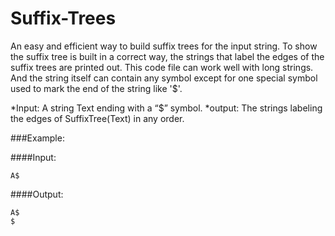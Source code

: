 # Suffix-Trees

An easy and efficient way to build suffix trees for the input string.  To show the suffix tree is built in a correct way, the strings that label the edges of the suffix trees are printed out. This code file can work well with long strings. And the string itself can contain any symbol except for one special symbol used to mark the end of the string like '$'.

*Input: A string Text ending with a “$” symbol.
*output: The strings labeling the edges of SuffixTree(Text) in any order.

###Example:

####Input:
```
A$
```
####Output:
```
A$
$
```
